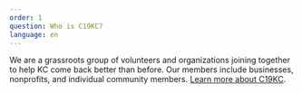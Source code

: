 ```yaml
---
order: 1
question: Who is C19KC?
language: en
---
```


We are a grassroots group of volunteers and organizations joining together to help KC come back better than before. Our members include businesses, nonprofits, and individual community members. [Learn more about C19KC](http://www.c19kc.org).
